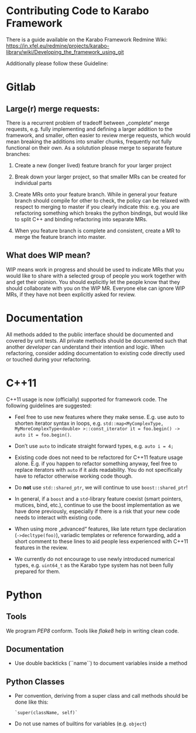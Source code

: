 Contributing Code to Karabo Framework
=====================================

There is a guide available on the Karabo Framework Redmine Wiki:
https://in.xfel.eu/redmine/projects/karabo-library/wiki/Developing_the_framework_using_git

Additionally please follow these Guideline:

Gitlab
======

Large(r) merge requests:
------------------------

There is a recurrent problem of tradeoff between „complete“ merge requests,
e.g. fully implementing and defining a larger addition to the framework,
and smaller, often easier to review merge requests,
which would mean breaking the additions into smaller chunks, frequently 
not fully functional on their own. As a solutution please merge to separate 
feature branches:

1. Create a new (longer lived) feature branch for your larger project

2. Break down your larger project, so that smaller MRs can be created for 
   individual parts
   
3. Create MRs onto your feature branch. While in general your feature branch 
   should compile for other to check, the policy can be relaxed with respect 
   to merging to master if you clearly indicate this: e.g. you are refactoring
   something which breaks the python bindings, but would like to split C++ and
   binding refactoring into separate MRs.
   
4. When you feature branch is complete and consistent, create a MR to merge
   the feature branch into master.

What does WIP mean?
-------------------

WIP means work in progress and should be used to indicate MRs that you would
like to share with a selected group of people you work together with and get
their opinion. You should explicitly let the people know that they should
collaborate with you on the WIP MR. Everyone else can ignore WIP MRs,
if they have not been explicitly asked for review.

Documentation
=============

All methods added to the public interface should be documented and covered by 
unit tests. All private methods should be documented such that another 
*developer* can understand their intention and logic. When refactoring, consider
adding documentation to existing code directly used or touched during your 
refactoring.

C++11
=====

C++11 usage is now (officially) supported for framework code. The following
guidelines are suggested:

- Feel free to use new features where they make sense. E.g. use auto to shorten
  iterator syntax in loops, e.g. 
  `std::map<MyComplexType, MyMoreComplexType<double> >::const_iterator it = foo.begin() -> auto it = foo.begin()`.
  
- Don’t use `auto` to indicate straight forward types, e.g. `auto i = 4;`

- Existing code does not need to be refactored for C++11 feature usage alone.
  E.g. if you happen to refactor something anyway, feel free to replace iterators
  with `auto` if it aids readability. You do not specifically have to refactor
  otherwise working code though.
  
- Do **not** use `std::shared_ptr`, we will continue to use `boost::shared_ptr`!

- In general, if a `boost` and a `std`-library feature coexist 
  (smart pointers, mutices, bind, etc.), continue to use the boost implementation
  as we have done previously, especially if there is a risk that your new code
  needs to interact with existing code.
  
- When using more „advanced“ features, like late return type declaration
  (`->decltype(foo)`), variadic templates or reference forwarding, add a short
  comment to these lines to aid people less experienced with C++11 features in
  the review.
  
- We currently do not encourage to use newly introduced numerical types, e.g. 
  `uint64_t` as the Karabo type system has not been fully prepared for them.

Python
======

Tools
-----

We program *PEP8* conform. Tools like *flake8* help in writing clean code.

Documentation
-------------

 * Use double backticks (\`\`name\`\`) to document variables inside a method

Python Classes
--------------

 * Per convention, deriving from a super class and call methods should be done
   like this:
 
       `super(className, self)`
   
 * Do not use names of builtins for variables (e.g. `object`)

